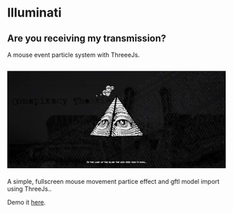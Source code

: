 # Illuminati


## Are you receiving my transmission?

A mouse event particle system with ThreeeJs.

![screen-cap](https://raw.githubusercontent.com/scottonanski/illuminati/main/img/screen-cap.jpg)
---

A simple, fullscreen mouse movement partice effect and gftl model import using ThreeJs..


Demo it [here](https://scottonanski.github.io/illuminati/).
